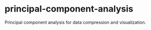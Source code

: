 # principal-component-analysis
Principal component analysis for data compression and visualization.
